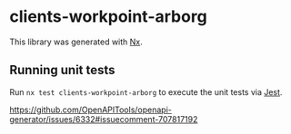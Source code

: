 # clients-workpoint-arborg

This library was generated with [Nx](https://nx.dev).

## Running unit tests

Run `nx test clients-workpoint-arborg` to execute the unit tests via [Jest](https://jestjs.io).

https://github.com/OpenAPITools/openapi-generator/issues/6332#issuecomment-707817192
